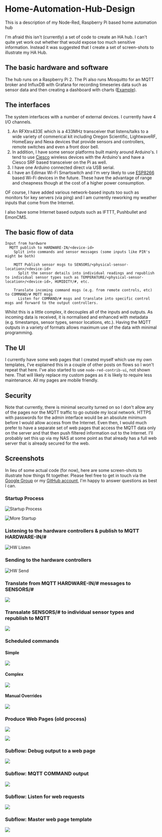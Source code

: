 # Home-Automation-Hub-Design
This is a description of my Node-Red, Raspberry Pi based home automation hub

I'm afraid this isn't (currently) a set of code to create an HA hub. I can't quite yet work out whether that would expose too much sensitive information. Instead it was suggested that I create a set of screen-shots to illustrate my HA Hub.

## The basic hardware and software
The hub runs on a Raspberry Pi 2. The Pi also runs Mosquitto for an MQTT broker and InfluxDB with Grafana for recording timeseries data such as sensor data and then creating a dashboard with charts ([Example](https://www.google.com/url?q=https%3A%2F%2Fsnapshot.raintank.io%2Fdashboard%2Fsnapshot%2FzhDlu2zmRADWjSyUIE36S1JzFqdbJolk&sa=D&sntz=1&usg=AFQjCNFn3rcyGvHWXUgCeviFy2TOFeShgg)).

## The interfaces
The system interfaces with a number of external devices. I currently have 4 I/O channels. 

1. An RFXtrx433E which is a 433MHz transceiver that listens/talks to a wide variety of commerical kit including Oregon Scientific, LightwaveRF, HomeEasy and Nexa devices that provide sensors and controllers, remote switches and even a front door bell. 
2. In addition, I have some sensor platforms built mainly around Arduino's. I tend to use [Ciesco](https://www.wirelessthings.net/) wireless devices with the Arduino's and have a Ciesco SRF based transceiver on the Pi as well.
3. I have one Arduino connected direct via USB serial.
4. I have an Edimax Wi-Fi Smartswitch and I'm very likely to use [ESP8266](esp8266.com) based Wi-Fi devices in the future. These have the advantage of range and cheapness though at the cost of a higher power consumption.

OF course, I have added various network-based inputs too such as monitors for key servers (via ping) and I am currently reworking my weather inputs that come from the Internet.

I also have some Internet based outputs such as IFTTT, Pushbullet and EmonCMS.

## The basic flow of data
```
Input from hardware
  MQTT publish to HARDWARE-IN/<device-id>
    Split into commands and sensor messages (some inputs like PIR's might be both)

    MQTT Publish sensor msgs to SENSORS/<physical-sensor-location>/<device-id>
      Split the sensor details into individual readings and republish to individual sensor types such as TEMPERATURE/<physical-sensor-location>/<device-id>, HUMIDITY/#, etc.

    Translate incoming command msgs (e.g. from remote controls, etc) to COMMAND/# MQTT msgs
      Listen for COMMAND/# msgs and translate into specific control msgs and forward to the output controllers.
```
Whilst this is a little complex, it decouples all of the inputs and outputs. As incoming data is received, it is normalised and enhanced with metadata (e.g. timestamps, sensor types, sensor locations, etc.). Having the MQTT outputs in a variety of formats allows maximum use of the data with minimal programming.

## The UI
I currently have some web pages that I created myself which use my own templates, I've explained this in a couple of other posts on flows so I won't repeat that here. I've also started to use `node-red-contrib-ui`, not shown here. That will likely replace my custom pages as it is likely to require less maintenance. All my pages are mobile friendly.

## Security
Note that currently, there is minimal security turned on so I don't allow any of the pages nor the MQTT traffic to go outside my local network. HTTPS with passwords for the admin interface would be an absolute minimum before I would allow access from the Internet. Even then, I would much prefer to have a separate set of web pages that access the MQTT data only on the server and that then push filtered information out to the Internet. I'll probably set this up via my NAS at some point as that already has a full web server that is already secured for the web.

## Screenshots
In lieu of some actual code (for now), here are some screen-shots to illustrate how things fit together. Please feel free to get in touch via the [Google Group](https://groups.google.com/forum/#!topic/node-red) or my [GitHub account](https://github.com/TotallyInformation/Home-Automation-Hub-Design), I'm happy to answer questions as best I can.

### Startup Process
![Startup Process](https://github.com/TotallyInformation/Home-Automation-Hub-Design/blob/master/images/startup.PNG "Startup Process")

![More Startup](https://github.com/TotallyInformation/Home-Automation-Hub-Design/blob/master/images/startup1.PNG "More Startup")

### Listening to the hardware controllers & publish to MQTT HARDWARE-IN/#
![HW Listen](https://github.com/TotallyInformation/Home-Automation-Hub-Design/blob/master/images/02-hw-listen.PNG "Hardware Listen")

### Sending to the hardware controllers
![HW Send](https://github.com/TotallyInformation/Home-Automation-Hub-Design/blob/master/images/03-hw-send.PNG "Hardware Send")

### Translate from MQTT HARDWARE-IN/# messages to SENSORS/#
![](https://github.com/TotallyInformation/Home-Automation-Hub-Design/blob/master/images/04-mq-hw-in.PNG "")

### Transalate SENSORS/# to individual sensor types and republish to MQTT
![](https://github.com/TotallyInformation/Home-Automation-Hub-Design/blob/master/images/05-republish.PNG "")

### Scheduled commands
#### Simple
![](https://github.com/TotallyInformation/Home-Automation-Hub-Design/blob/master/images/06-schedules-1.PNG "")

#### Complex
![](https://github.com/TotallyInformation/Home-Automation-Hub-Design/blob/master/images/06-schedules-2.PNG "")

#### Manual Overrides
![](https://github.com/TotallyInformation/Home-Automation-Hub-Design/blob/master/images/06-schedules-3-manual.PNG "")

### Produce Web Pages (old process)
![](https://github.com/TotallyInformation/Home-Automation-Hub-Design/blob/master/images/07-webpages-old-1.PNG "")

![](https://github.com/TotallyInformation/Home-Automation-Hub-Design/blob/master/images/07-webpages-old-2.PNG "")

### Subflow: Debug output to a web page
![](https://github.com/TotallyInformation/Home-Automation-Hub-Design/blob/master/images/99-subflow-01debug.PNG "")

### Subflow: MQTT COMMAND output
![](https://github.com/TotallyInformation/Home-Automation-Hub-Design/blob/master/images/99-subflow-02cmd_out.PNG "")

### Subflow: Listen for web requests
![](https://github.com/TotallyInformation/Home-Automation-Hub-Design/blob/master/images/99-subflow-03InputListen.PNG "")

### Subflow: Master web page template
![](https://github.com/TotallyInformation/Home-Automation-Hub-Design/blob/master/images/99-subflow-04MasterWebPageTemplate.PNG "")

